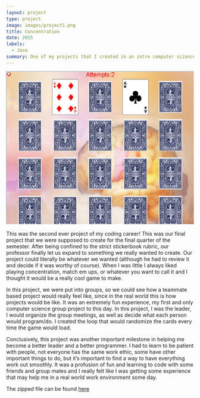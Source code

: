 ```yaml
---
layout: project
type: project
image: images/project1.png
title: Concentration
date: 2015
labels:
  - Java
summary: One of my projects that I created in an intro computer science course(111).
---
```


  <img class="ui image" src="../images/project1.png">

This was the second ever project of my coding career! This was our final project that we were supposed to create for the final quarter of the semester. After being confined to the strict stickerbook rubric, our professor finally let us expand to something we really wanted to create. Our project could literally be whatever we wanted (although he had to review it and decide if it was worthy of course). When I was little I always liked playing concentration, match em ups, or whatever you want to call it and I thought it would be a really cool game to make.

In this project, we were put into groups, so we could see how a teammate based project would really feel like, since in the real world this is how projects would be like. It was an extremely fun experience, my first and only computer science group project to this day. In this project, I was the leader, I would organize the group meetings, as well as decide what each person would program/do. I created the loop that would randomize the cards every time the game would load. 

Conclusively, this project was another important milestone in helping me become a better leader and a better programmer. I had to learn to be patient with people, not everyone has the same work ethic, some have other important things to do, but it’s important to find a way to have everything work out smoothly. It was a profusion of fun and learning to code with some friends and group mates and I really felt like I was getting some experience that may help me in a real world work environment some day.

The zipped file can be found [here](https://www.dropbox.com/s/xfakvzuwjuyhu2i/Project3FINAL.zip?dl=0)
